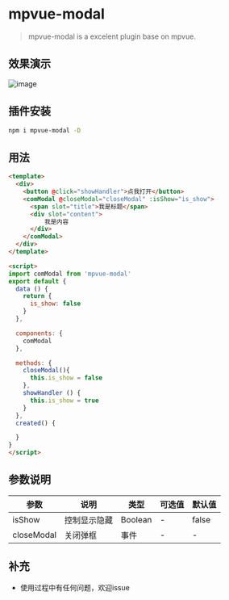 # mpvue-modal

> mpvue-modal is a excelent plugin base on mpvue.

## 效果演示

![image](https://github.com/mini-mpvue/mpvue-modal/raw/master/screenshots/show.gif)

## 插件安装

```bash
npm i mpvue-modal -D
```
## 用法

```html
<template>
  <div>
    <button @click="showHandler">点我打开</button>
    <comModal @closeModal="closeModal" :isShow="is_show">
      <span slot="title">我是标题</span>
      <div slot="content">
          我是内容
      </div>
    </comModal>
  </div>
</template>

<script>
import comModal from 'mpvue-modal'
export default {
  data () {
    return {
      is_show: false
    }
  },

  components: {
    comModal
  },

  methods: {
    closeModal(){
      this.is_show = false
    },
    showHandler () {
      this.is_show = true
    }
  },
  created() {

  }
}
</script>

```

## 参数说明

| 参数        | 说明                      | 类型      | 可选值  | 默认值    |
| ---------  | ----------------------- | ------- | ---- | ------ |
| isShow    | 控制显示隐藏     | Boolean | -    | false   |
| closeModal | 关闭弹框 | 事件 | - | - |

## 补充

- 使用过程中有任何问题，欢迎issue
